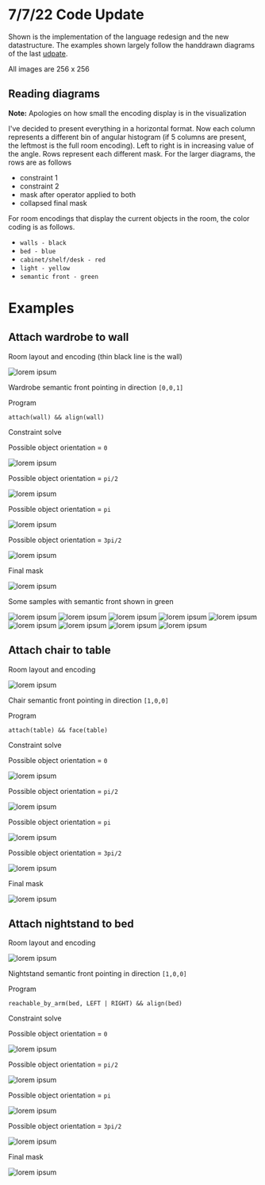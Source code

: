 # 7/7/22 Code Update
Shown is the implementation of the language redesign and the new datastructure. The examples shown largely follow the handdrawn diagrams of the last [udpate](../7%3A1%3A22/orientation_update.md). 

All images are 256 x 256
## Reading diagrams
**Note:** Apologies on how small the encoding display is in the visualization 

I've decided to present everything in a horizontal format. Now each column represents a different bin of angular histogram (if 5 columns are present, the leftmost is the full room encoding). Left to right is in increasing value of the angle. Rows represent each different mask. For the larger diagrams, the rows are as follows 
 * constraint 1
 * constraint 2
 * mask after operator applied to both 
 * collapsed final mask 

For room encodings that display the current objects in the room, the color coding is as follows. 
 * `walls - black`
 * `bed - blue`
 * `cabinet/shelf/desk - red`
 * `light - yellow`
 * `semantic front - green`

# Examples
## Attach wardrobe to wall
Room layout and encoding (thin black line is the wall)

![lorem ipsum](diagrams/attach_wall_1/layout.png)

Wardrobe semantic front pointing in direction `[0,0,1]`

Program 
```
attach(wall) && align(wall)
```

Constraint solve

Possible object orientation = `0`

![lorem ipsum](diagrams/attach_wall_1/solve_0.png)

Possible object orientation = `pi/2`

![lorem ipsum](diagrams/attach_wall_1/solve_1.png)

Possible object orientation = `pi`

![lorem ipsum](diagrams/attach_wall_1/solve_2.png)

Possible object orientation = `3pi/2`

![lorem ipsum](diagrams/attach_wall_1/solve_3.png)

Final mask

![lorem ipsum](diagrams/attach_wall_1/final.png)

Some samples with semantic front shown in green

![lorem ipsum](diagrams/attach_wall_1/1.png)
![lorem ipsum](diagrams/attach_wall_1/2.png)
![lorem ipsum](diagrams/attach_wall_1/3.png)
![lorem ipsum](diagrams/attach_wall_1/4.png)
![lorem ipsum](diagrams/attach_wall_1/5.png)
![lorem ipsum](diagrams/attach_wall_1/6.png)
![lorem ipsum](diagrams/attach_wall_1/7.png)
![lorem ipsum](diagrams/attach_wall_1/8.png)
![lorem ipsum](diagrams/attach_wall_1/9.png)

## Attach chair to table 
Room layout and encoding

![lorem ipsum](diagrams/table/layout.png)

Chair semantic front pointing in direction `[1,0,0]`

Program 
```
attach(table) && face(table)
```

Constraint solve

Possible object orientation = `0`

![lorem ipsum](diagrams/table/solve_0.png)

Possible object orientation = `pi/2`

![lorem ipsum](diagrams/table/solve_1.png)

Possible object orientation = `pi`

![lorem ipsum](diagrams/table/solve_2.png)

Possible object orientation = `3pi/2`

![lorem ipsum](diagrams/table/solve_3.png)

Final mask 

![lorem ipsum](diagrams/table/final.png)

## Attach nightstand to bed 
Room layout and encoding

![lorem ipsum](diagrams/nightstand_bed/layout.png)

Nightstand semantic front pointing in direction `[1,0,0]`

Program 
```
reachable_by_arm(bed, LEFT | RIGHT) && align(bed)
```

Constraint solve

Possible object orientation = `0`

![lorem ipsum](diagrams/nightstand_bed/solve_0.png)

Possible object orientation = `pi/2`

![lorem ipsum](diagrams/nightstand_bed/solve_1.png)

Possible object orientation = `pi`

![lorem ipsum](diagrams/nightstand_bed/solve_2.png)

Possible object orientation = `3pi/2`

![lorem ipsum](diagrams/nightstand_bed/solve_3.png)

Final mask 

![lorem ipsum](diagrams/nightstand_bed/final.png)